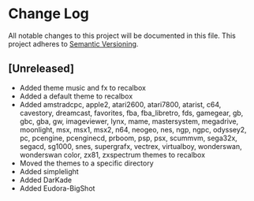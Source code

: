 # Change Log
All notable changes to this project will be documented in this file.
This project adheres to [Semantic Versioning](http://semver.org/).

## [Unreleased]
- Added theme music and fx to recalbox
- Added a default theme to recalbox
- Added amstradcpc, apple2, atari2600, atari7800, atarist, c64, cavestory, dreamcast, favorites, fba, fba_libretro, fds, gamegear, gb, gbc, gba, gw, imageviewer, lynx, mame, mastersystem, megadrive, moonlight, msx, msx1, msx2, n64, neogeo, nes, ngp, ngpc, odyssey2, pc, pcengine, pcenginecd, prboom, psp, psx, scummvm, sega32x, segacd, sg1000, snes, supergrafx, vectrex, virtualboy, wonderswan, wonderswan color, zx81, zxspectrum themes to recalbox
- Moved the themes to a specific directory
- Added simplelight
- Added DarKade
- Added Eudora-BigShot
